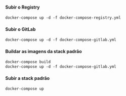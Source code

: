 
#### Subir o Registry

```html
docker-compose up -d -f docker-compose-registry.yml 
```

#### Subir o GitLab

```html
docker-compose up -d -f docker-compose-gitlab.yml 
```

#### Buildar as imagens da stack padrão

```html
docker-compose build 
docker-compose up -d -f docker-compose-gitlab.yml 
```

#### Subir a stack padrão

```html
docker-compose up
```
